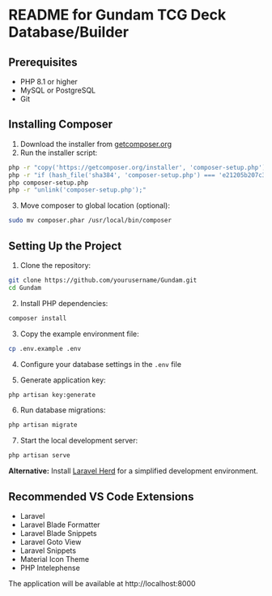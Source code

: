 # README for Gundam TCG Deck Database/Builder

## Prerequisites
- PHP 8.1 or higher
- MySQL or PostgreSQL
- Git

## Installing Composer
1. Download the installer from [getcomposer.org](https://getcomposer.org/download/)
2. Run the installer script:
```bash
php -r "copy('https://getcomposer.org/installer', 'composer-setup.php');"
php -r "if (hash_file('sha384', 'composer-setup.php') === 'e21205b207c3ff031906575712edab6f13eb0b361f2085f1f1237b7126d785e826a450292b6cfd1d64d92e6563bbde02') { echo 'Installer verified'; } else { echo 'Installer corrupt'; unlink('composer-setup.php'); } echo PHP_EOL;"
php composer-setup.php
php -r "unlink('composer-setup.php');"
```
3. Move composer to global location (optional):
```bash
sudo mv composer.phar /usr/local/bin/composer
```

## Setting Up the Project
1. Clone the repository:
```bash
git clone https://github.com/yourusername/Gundam.git
cd Gundam
```

2. Install PHP dependencies:
```bash
composer install
```

3. Copy the example environment file:
```bash
cp .env.example .env
```

4. Configure your database settings in the `.env` file

5. Generate application key:
```bash
php artisan key:generate
```

6. Run database migrations:
```bash
php artisan migrate
```

7. Start the local development server:
```bash
php artisan serve
```

**Alternative:** Install [Laravel Herd](https://herd.laravel.com/) for a simplified development environment.

## Recommended VS Code Extensions
- Laravel
- Laravel Blade Formatter
- Laravel Blade Snippets
- Laravel Goto View
- Laravel Snippets
- Material Icon Theme
- PHP Intelephense


The application will be available at http://localhost:8000
